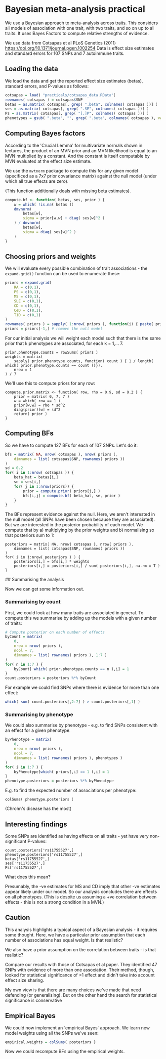 # Bayesian meta-analysis practical

We use a Bayesian approach to meta-analysis across traits.
This considers all models of association with one trait, with two traits, and so on up to all traits.  It uses Bayes Factors to compute relative strengths of evidence.

We use data from Cotsapas et al PLoS Genetics (2011) https://doi.org/10.1371/journal.pgen.1002254
Data is effect size estimates and standard errors for 107 SNPs and 7 autoimmune traits.

## Loading the data

We load the data and get the reported effect size estimates (betas), standard errors, and P-values as follows:
```R
cotsapas = load( "practicals/cotsapas_data.RData")
rownames( cotsapas ) = cotsapas$SNP
betas = as.matrix( cotsapas[, grep( ".beta", colnames( cotsapas ))] )
ses = as.matrix( cotsapas[, grep( ".SE", colnames( cotsapas ))] )
Ps = as.matrix( cotsapas[, grep( "[.]P", colnames( cotsapas ))] )
phenotypes = gsub( ".beta", "", grep( ".beta", colnames( cotsapas ), value = T ), fixed = T )
```

## Computing Bayes factors

According to the 'Crucial Lemma' for multivariate normals shown in lectures, the product of an MVN
prior and an MVN likelihood is equal to an MVN multiplied by a constant. And the constant is itself
computable by MVN evaluated at the effect size estimate.

We use the `mvtnorm` package to compute this for any given model (specificed as a 7x7 prior covariance matrix) against the null model (under which all true effects are zero).

(This function additionally deals with missing beta estimates).

```R
compute.bf <- function( betas, ses, prior ) {
    w = which( !is.na( betas ))
    dmvnorm(
        betas[w],
        sigma = prior[w,w] + diag( ses[w]^2 )
    ) / dmvnorm(
        betas[w],
        sigma = diag( ses[w]^2 )
    )
}
```

## Choosing priors and weights

We will evaluate every possible combination of trait associations - the `expand.grid()` function
can be used to enumerate these:

```R
priors = expand.grid(
    RA = c(0,1),
    PS = c(0,1),
    MS = c(0,1),
    SLE = c(0,1),
    CD = c(0,1),
    CeD = c(0,1),
    T1D = c(0,1)
)
rownames( priors ) = sapply( 1:nrow( priors ), function(i) { paste( priors[i,], collapse = "" )})
priors = priors[-1,] # remove the null model
```

For our initial analysis we will weight each model such that there is the same prior
that k phenotypes are associated, for each k = 1,... 7.
```
prior.phenotype.counts = rowSums( priors )
weights = matrix(
    sapply( prior.phenotype.counts, function( count ) { 1 / length( which( prior.phenotype.counts == count ))}),
    nrow = 1
) / 7
```

We'll use this to compute priors for any row:
```
compute.prior.matrix <- function( row, rho = 0.9, sd = 0.2 ) {
    prior = matrix( 0, 7, 7 )
    w = which( row == 1 )
    prior[w,w] = rho * sd^2
    diag(prior)[w] = sd^2
    return( prior )
}
```

## Computing BFs
So we have to compute 127 BFs for each of 107 SNPs.  Let's do it:

```R
bfs = matrix( NA, nrow( cotsapas ), nrow( priors ),
    dimnames = list( cotsapas$SNP, rownames( priors ))
)
sd = 0.2
for( i in 1:nrow( cotsapas )) {
    beta_hat = betas[i,]
    se = ses[i,]
    for( j in 1:nrow(priors)) {
        prior = compute.prior( priors[j,] )
        bfs[i,j] = compute.bf( beta_hat, se, prior )
    }
}
```

The BFs represent evidence against the null.  Here, we aren't interested in the null model (all SNPs have been chosen because they are associated).  But we are interested in the posterior probability of each model.  We compute that by a) multiplying by the prior weights and b) normalising so that posteriors sum to 1:
```
posteriors = matrix( NA, nrow( cotsapas ), nrow( priors ),
    dimnames = list( cotsapas$SNP, rownames( priors ))
)
for( i in 1:nrow( posteriors ) ) {
    posteriors[i,] = bfs[i,] * weights
    posteriors[i,] = posteriors[i,] / sum( posteriors[i,], na.rm = T )
}
```

## Summarising the analysis

Now we can get some information out.

### Summarising by count

First, we could look at how many traits are associated in general.
To compute this we summarise by adding up the models with a given number of traits:
```R
# Compute posterior on each number of effects
byCount = matrix(
    0,
    nrow = nrow( priors ),
    ncol = 7,
    dimnames = list( rownames( priors ), 1:7 )
)
for( n in 1:7 ) {
    byCount[ which( prior.phenotype.counts == n ),i] = 1
}
count.posteriors = posteriors %*% byCount
```

For example we could find SNPs where there is evidence for more than one effect:
```R
which( sum( count.posteriors[,2:7] ) > count.posteriors[,1] )
```

### Summarising by phenotype

We could also summarise by phenotype - e.g. to find SNPs consistent with an effect for a given phenotype:

```R
byPhenotype = matrix(
    0,
    nrow = nrow( priors ),
    ncol = 7,
    dimnames = list( rownames( priors ), phenotypes )
)
for( i in 1:7 ) {
    byPhenotype[which( priors[,i] == 1 ),i] = 1
}
phenotype.posteriors = posteriors %*% byPhenotype
```

E.g. to find the expected number of associations per phenotype:
```
colSums( phenotype.posteriors )
```
(Chrohn's disease has the most)

## Interesting findings

Some SNPs are identified as having effects on all traits - yet have very non-significant P-values:

```
count.posteriors['rs11755527',]
phenotype.posteriors['rs11755527',]
betas['rs11755527',]
ses['rs11755527',]
Ps['rs11755527',]
```
What does this mean?  

Presumably, the -ve estimates for MS and CD imply that other -ve estimates appear likely under our model.  So our analysis concludes there are effects on all phenotypes.  (This is despite us assuming a +ve correlation between effects - this is not a strong condition in a MVN.)

## Caution

This analysis highlights a typical aspect of a Bayesian analysis - it requires some thought.
Here, we have a particular prior assumption that each number of associations has equal weight.
Is that realistic?

We also have a prior assumption on the correlation between traits - is that realistic?

Compare our results with those of Cotsapas et al paper.  They identified 47 SNPs with evidence of more than one association.  Their method, though, looked for statistical significance of >1 effect and didn't take into account effect size sharing.

My own view is that there are many choices we've made that need defending (or generalising).  But on the other hand the search for statistical significance is conservative

## Empirical Bayes

We could now implement an 'empirical Bayes' approach.
We learn new model weights using all the SNPs we've seen:
```R
empirical.weights = colSums( posteriors )
````
Now we could recompute BFs using the empirical weights.

